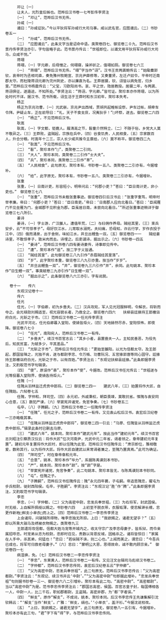 <!-- { "loadSidebar": true } -->
      　　邓让〔一〕
      　　让夫人，光烈皇后姊也。范晔后汉书卷一七岑彭传李贤注
      　　〔一〕　“邓让”，范晔后汉书无传。
      　　孙咸〔一〕
      　　谶曰：“孙咸征狄。”今以平狄将军孙咸行大司马事。咸以武名官，应图谶云。〔二〕书钞卷五一
      　　〔一〕　“孙咸”，范晔后汉书无传。
      　　〔二〕　“应图谶云”，此条文字当是诏命中语。类聚卷四七、御览卷二０九、范晔后汉书景丹传李贤注亦引，字句皆略于此。范书景丹传云：“世祖即位，以谶文用平狄将军孙咸行大司马，众咸不悦。”
      　　蒋翊
      　　蒋翊，〔一〕字元卿，后母憎之，伺翊寝，操斧斫之，值翊如厕。御览卷七六三
      　　〔一〕　“蒋翊”，范晔后汉书无传。“翊”字当作“诩”。汉书王贡两龚鲍传云：“始隃麋郭钦，哀帝时为丞相司直，奏免豫州牧鲍宣、京兆尹薛修等，又奏董贤，左迁卢奴令，平帝时迁南郡太守。而杜陵蒋诩元卿为兖州刺史，亦以廉直为名。王莽居摄，钦、诩皆以病免官，归乡里。”范晔后汉书杨震传云：“父宝，习欧阳尚书。哀、平之世，隐居教授。居摄二年，与两龚、蒋诩俱征，遂遁逃，不知所处。”李贤注云：“蒋诩，字元卿。”皆可证。聚珍本亦作蒋翊，以为所处时代不详。据汉书、范书所载，诩生活于王莽时和东汉初年，聚珍本失考。
      　　杨正
      　　杨正为京兆功曹，〔一〕光武崩，京兆尹出西域，贾胡共起帷帐设祭，尹车过帐，胡牵车令拜。尹疑止车，正在前导曰：“礼，天子不食支庶，况夷狄乎！”□坏祭，遂去。御览卷二六四
      　　〔一〕　“杨正”，不见范晔后汉书。
      　　耿嵩
      　　耿嵩，〔一〕字文都，钜鹿人。履清高之节，髫童介然特立，〔二〕不随于俗，乡党大人莫不敬异之。〔三〕王莽败，盗贼起，宗族在兵中，〔四〕谷食饥贵，人民相食，〔五〕宗家数百人，升合分粮。时嵩年十二三，宗人长少咸共推令主廪给，〔六〕莫不称平。御览卷四二九
      　　〔一〕　“耿嵩”，不见范晔后汉书。
      　　〔二〕　“髫”，聚珍本作“□”，类聚卷二二引同。
      　　〔三〕　“大人”，聚珍本同，类聚卷二二引作“士大夫”。
      　　〔四〕　“兵”，聚珍本同，类聚卷二二引作“草”。
      　　〔五〕　“人民相食”，此句原无，聚珍本有，书钞卷一五八、类聚卷二二引亦有，今据增补。
      　　〔六〕　“给”，此字原无，聚珍本有，书钞卷一五八、类聚卷二二引亦有，今据增补。
      　　张重
      　　张重，〔一〕日南计吏，形容短小，明帝问云：“何郡小吏？”答曰：“臣日南计吏，非小吏也。”　御览卷三七八
      　　〔一〕　“张重”，范晔后汉书未载张重事迹。御览卷四引后汉书云：“张重字重笃，明帝时举孝廉。帝曰：‘何郡小吏？’答曰：‘臣日南吏。’帝曰：‘日南郡人应向北看日。’答曰：‘臣闻雁门不见垒雁为门，金城郡不见积金为郡。臣虽居日南，未尝向北看日。’”所述张重事迹稍详于御览卷三七八所引。
      　　姜诗
      　　姜诗，〔一〕字士游，广汉雒人。遭值年荒，〔二〕与妇佣作养母。贼经其里，〔三〕束兵安步，云“不可惊孝子”。母好饮江水，儿常取水溺死。夫妇痛，恐母知，诈云行学，岁作衣投于江中，〔四〕俄而涌泉，出于舍侧，味如江水，井旦出鲤鱼一双。〔五〕御览卷四一一　　贼经姜诗里，不敢惊孝子，致米肉而去。诗埋之。后吏谴诗，掘出示之。〔六〕书钞卷一四五
      　　〔一〕　“姜诗”，范晔后汉书卷八四有姜诗妻传，诗事即见传中。
      　　〔二〕　“遭”，聚珍本作“适”。按二字于义皆通。
      　　〔三〕　“贼经其里”，此句御览卷三八九引作“赤眉贼经其里落”。
      　　〔四〕　“岁”，此字聚珍本重，御览卷三八九引亦重。按当作“岁岁”。
      　　〔五〕　“井旦出鲤鱼一双”，“井”，御览卷九三六引作“并”，余同。此句姚本、聚珍本作“日生鲤一双”。事类赋卷二九亦引作“日生鲤一双”。
      　　〔六〕　“掘出示之”，此条御览卷八六三亦引，字有讹脱。
       
      卷十一　　传六
      　　东观汉记卷十一
      　　传六
      　　任光
      　　任光，〔一〕字伯卿，初为乡啬夫。〔二〕汉兵攻宛，军人见光冠服鲜明，令解衣，将斩而夺之。会光禄勋刘赐适至，视光容貌长者，乃救全之。御览卷六四六　　扶柳县廷掾持王郎檄诣府白光，光斩之于市。〔三〕范晔后汉书卷二一任光传李贤注
      　　光武平河北，任光伯卿暮入堂阳，使骑皆炬火，〔四〕天地赫然尽赤，堂阳惊怖，即夜降。御览卷八七０
      　　〔一〕　“任光”，南阳宛人，范晔后汉书卷二一有传。
      　　〔二〕　“乡啬夫”，续汉书百官志云：“其乡小者，县置啬夫一人。主知民善恶，为役先后，知民贫富，为赋多少，平其差品。”
      　　〔三〕　“光斩之于市”，范晔后汉书任光传云：“更始至雒阳，以光为信都太守。及王郎起，郡国皆降之，光独不肯，遂与都尉李忠、令万脩、功曹阮况、五官掾郭唐等同心固守。廷掾持王郎檄诣府白光，光斩之于市，以徇百姓。”李贤注云：“东观记扶柳县廷掾。”此条即据李贤注，又酌取范书字句辑录。
      　　〔四〕　“使”，原误作“悬”，聚珍本作“使”，今据改。范晔后汉书任光传云：“世祖遂与光等投暮入堂阳界，使骑各持炬火。”
      　　任隗〔一〕
      　　任隗从羽林监迁虎贲中郎将。〔二〕御览卷二四一　　建武八年，〔三〕始置将作大匠，自任隗始。六帖卷七五
      　　任隗，字仲和，拜司空。〔四〕永元初，外戚秉权，朝臣畏竦，莫敢抗省。惟隗与袁安同心合意，〔五〕数犯严谏，〔六〕举窦宪并诸党，免官争奏。〔七〕书钞卷五二
      　　屯卒，〔八〕子腾嗣。〔九〕范晔后汉书卷二一任隗传李贤注
      　　〔一〕　“任隗”，任光之子，范晔后汉书卷二一有传。又见袁山松后汉书。袁宏后汉纪卷一三亦略载其事。
      　　〔二〕　“任隗从羽林监迁虎贲中郎将”，御览卷二四一引云：“马廖、任隗皆从羽林监迁虎贲中郎将。”辑录此条时已删去马廖。
      　　〔三〕　“建武八年”，姚本同，聚珍本作“建武元年”。按此当作“建初元年”。续汉书百官志刘昭注引蔡质汉仪云：将作大匠“位次河南尹，光武中元二年省，谒者领之，章帝建初元年复置”。建初元年复置将作大匠时，即以任隗为此官。范晔后汉书任隗传云：“肃宗即位，雅相敬爱，数称其行，以为将作大匠。将作大匠自建武以来常谒者兼之，至隗乃置真焉。”此可为确证。
      　　〔四〕　“拜司空”，时在章帝章和元年。
      　　〔五〕　“合意”，姚本、聚珍本作“毕力”，系据陈禹谟刻本书钞。
      　　〔六〕　“严”，姚本同，聚珍本作“颜”。按“颜”字是。
      　　〔七〕　“举窦宪并诸党，免官争奏”，此二句姚本、聚珍本皆无，与陈禹谟刻本书钞同。
      　　〔八〕　“屯”，任隗之子。
      　　〔九〕　“子腾嗣”，范晔后汉书任隗传云：隗“永元四年薨，子屯嗣。帝追思隗忠，擢屯为步兵校尉，徙封西阳侯。屯卒，子胜嗣”。李贤注云：“东观汉记‘胜’作‘腾’。”此条即据李贤注，又酌取范书字句辑录。
      　　李忠
      　　李忠，〔一〕字仲都，〔二〕父为高密中尉，忠发兵奉世祖，〔三〕为右将军，封武固侯。时无绶，上自解所佩绶以赐之。书钞卷六四　　上初至不脱衣带，衣服垢薄，使忠解澣长襦，忠更作新袍□鲜支小单衣□而上之。〔四〕范晔后汉书卷二一李忠传李贤注
      　　上会诸将，问破贼所得物，唯李忠独无所掠。上曰：“我欲赐之，诸君无望乎？”〔五〕即以所乘大骊马及绣被衣物赐之。类聚卷九三
      　　王郎遣将攻信都，信都大姓马宠等开城内之，收太守宗广及李忠母妻子，皆系狱，而令亲属招呼忠。时宠弟从忠为校尉，忠即时召见，责数以背恩反城，因格杀之。诸将皆惊曰：“家属在人手中，杀其弟，何猛也！”忠曰：“若纵贼不诛，则二心也。”上闻而美之，谓忠曰：“今吾兵已成也，将军可归救老母妻子。”〔六〕忠曰：“蒙明公大恩，思得效命，诚不敢内顾宗亲。”　御览卷四一七
      　　病湿痹，免。〔七〕范晔后汉书卷二一李忠传李贤注
      　　〔一〕　“李忠”，东莱黄人，范晔后汉书卷二一有传。又见汪文台辑司马彪续汉书卷二。
      　　〔二〕　“字仲都”，范晔后汉书李忠传同，袁宏后汉纪卷五云“字仲卿”。
      　　〔三〕　“父为高密中尉，忠发兵奉世祖”，此二句原无。范晔后汉书李忠传云：“父为高密都尉。”李贤注云：“东观记、续汉书并云‘中尉’。”“父为高密中尉”句即据此增补。“忠发兵奉世祖”句则据书钞卷一三一、御览卷六八二引增补。聚珍本有此二句。“高密中尉”、“高密都尉”，当以“高密中尉”为是。范书李忠传李贤注云：“郡国志高密，侯国。百官志皇子封，每国傅相各一人，中尉一人，比二千石，职如郡都尉，主盗贼。高密非郡，为‘都’字者误。”
      　　〔四〕　“鲜支”，原作“解支”，不成词，姚本、聚珍本同。后汉书李忠传王先谦集解引沈钦韩云：“‘解支’当作‘鲜支’。广雅：‘鲜支，绢也。’‘小单衣’，盖汗衫。”今据沈说校改。
      　　〔五〕　“上曰，我欲赐之，诸君无望乎”，此三句原无，御览卷八一五引有，今据增补。聚珍本亦有此三句，“君”字下有“得”字，与范晔后汉书李忠传同。
